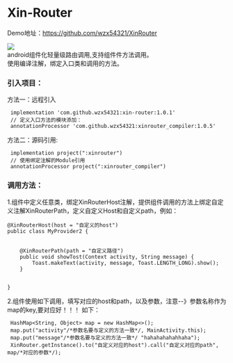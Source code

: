 # Xin-Router
Demo地址：https://github.com/wzx54321/XinRouter 

[![](https://jitpack.io/v/wzx54321/xin-router.svg)](https://jitpack.io/#wzx54321/xin-router)  
android组件化轻量级路由调用,支持组件件方法调用。  
使用编译注解，绑定入口类和调用的方法。

### 引入项目：
  方法一：远程引入
  `````
   implementation 'com.github.wzx54321:xin-router:1.0.1'
   // 定义入口方法的模块添加：
   annotationProcessor 'com.github.wzx54321:xinrouter_compiler:1.0.5'  
  `````
 

  方法二：源码引用: 
  `````
   implementation project(":xinrouter")
   // 使用绑定注解的Module引用
   annotationProcessor project(":xinrouter_compiler")  
  `````

### 调用方法：

1.组件中定义任意类，绑定XinRouterHost注解，提供组件调用的方法上绑定自定义注解XinRouterPath，定义自定义Host和自定义path，例如：
``````
@XinRouterHost(host = "自定义的host")
public class MyProvider2 {


    @XinRouterPath(path = "自定义路径")
    public void showTost(Context activity, String message) {
        Toast.makeText(activity, message, Toast.LENGTH_LONG).show();
    }


}

``````  
2.组件使用如下调用，填写对应的host和path，以及参数，注意--》参数名称作为map的key,要对应好！！！ 如下：

`````
 HashMap<String, Object> map = new HashMap<>();
 map.put("activity"/*参数名要与定义的方法一致*/, MainActivity.this);
 map.put("message"/*参数名要与定义的方法一致*/ "hahahahahahhaha");
 XinRouter.getInstance().to("自定义对应的host").call("自定义对应的path", map/*对应的参数*/);
 
`````




 
